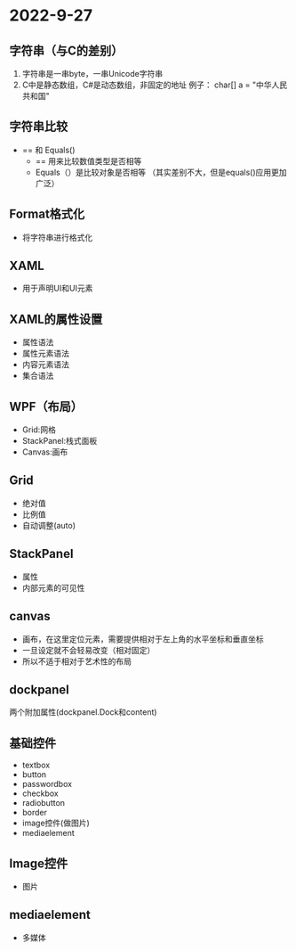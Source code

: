 # 2022-9-27

## 字符串（与C的差别）
1. 字符串是一串byte，一串Unicode字符串
2. C中是静态数组，C#是动态数组，非固定的地址
例子：
char[] a = "中华人民共和国"

## 字符串比较
- == 和 Equals()
  - == 用来比较数值类型是否相等
  - Equals（）是比较对象是否相等
（其实差别不大，但是equals()应用更加广泛）

## Format格式化
- 将字符串进行格式化

## XAML
- 用于声明UI和UI元素

## XAML的属性设置
- 属性语法
- 属性元素语法
- 内容元素语法
- 集合语法

## WPF（布局）
- Grid:网格
- StackPanel:栈式面板
- Canvas:画布

## Grid
- 绝对值
- 比例值
- 自动调整(auto)

## StackPanel
- 属性
- 内部元素的可见性

## canvas
- 画布，在这里定位元素，需要提供相对于左上角的水平坐标和垂直坐标
- 一旦设定就不会轻易改变（相对固定）
- 所以不适于相对于艺术性的布局

## dockpanel
两个附加属性(dockpanel.Dock和content)

## 基础控件
- textbox
- button
- passwordbox
- checkbox
- radiobutton
- border
- image控件(做图片)
- mediaelement

## Image控件
- 图片

## mediaelement
- 多媒体

